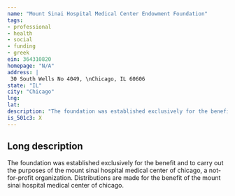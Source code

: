 ```yaml
---
name: "Mount Sinai Hospital Medical Center Endowment Foundation"
tags:
- professional
- health
- social
- funding
- greek
ein: 364310820
homepage: "N/A"
address: |
 30 South Wells No 4049, \nChicago, IL 60606
state: "IL"
city: "Chicago"
lng: 
lat: 
description: "The foundation was established exclusively for the benefit and to carry out the purposes of the mount sinai hospital medical center of chicago, a not-for-profit organization. "
is_501c3: X
---
```


## Long description

The foundation was established exclusively for the benefit and to carry out the purposes of the mount sinai hospital medical center of chicago, a not-for-profit organization. Distributions are made for the benefit of the mount sinai hospital medical center of chicago. 
